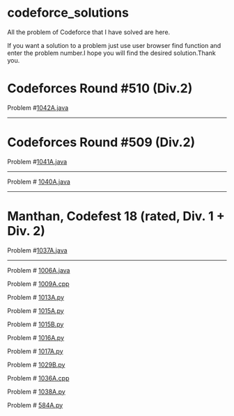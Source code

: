 # codeforce_solutions
All the problem of Codeforce that I have solved are here.

If you want a solution to a problem just use user browser find function and enter the problem number.I hope you will find the desired solution.Thank you. 

<h1>Codeforces Round #510 (Div.2)</h1>

Problem #<a href="https://github.com/Mahfuz001/codeforce_solutions/blob/master/1042A.java">1042A.java</a>

---

<h1>Codeforces Round #509 (Div.2)</h1>

Problem #<a href="https://github.com/Mahfuz001/codeforce_solutions/blob/master/1041A.java">1041A.java</a>

---

Problem #  <a href = "https://github.com/Mahfuz001/codeforce_solutions/blob/master/1040A.java">1040A.java</a>

---


<h1>Manthan, Codefest 18 (rated, Div. 1 + Div. 2)</h1>

Problem #<a href = "https://github.com/Mahfuz001/codeforce_solutions/blob/master/1037A.java">1037A.java</a>

---
Problem # <a href = "https://github.com/Mahfuz001/codeforce_solutions/blob/master/1006A.java">1006A.java</a>


Problem # <a href = "https://github.com/Mahfuz001/codeforce_solutions/blob/master/1009A.cpp">1009A.cpp</a>


Problem # <a href = "https://github.com/Mahfuz001/codeforce_solutions/blob/master/1013A.py">1013A.py</a>


Problem # <a href = "https://github.com/Mahfuz001/codeforce_solutions/blob/master/1015A.py">1015A.py</a>


Problem # <a href = "https://github.com/Mahfuz001/codeforce_solutions/blob/master/1015B.py">1015B.py</a>


Problem # <a href = "https://github.com/Mahfuz001/codeforce_solutions/blob/master/1016A.py">1016A.py</a>


Problem # <a href = "https://github.com/Mahfuz001/codeforce_solutions/blob/master/1017A.py">1017A.py</a>


Problem # <a href = "https://github.com/Mahfuz001/codeforce_solutions/blob/master/1029B.py">1029B.py</a>


Problem # <a href = "https://github.com/Mahfuz001/codeforce_solutions/blob/master/1036A.cpp">1036A.cpp</a>


Problem # <a href = "https://github.com/Mahfuz001/codeforce_solutions/blob/master/1038A.py">1038A.py</a>


Problem # <a href = "https://github.com/Mahfuz001/codeforce_solutions/blob/master/584A.py">584A.py</a>
